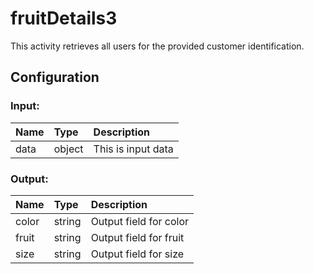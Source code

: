# fruitDetails3

This activity retrieves all users for the provided customer identification.

## Configuration

### Input:
| Name  | Type   | Description       |
| :---- | :----- | :---------------- |
| data  | object | This is input data |

### Output:
| Name  | Type   | Description       |
| :---- | :----- | :---------------- |
| color | string | Output field for color |
| fruit | string | Output field for fruit |
| size | string | Output field for size |


